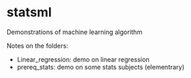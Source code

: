 # statsml
Demonstrations of machine learning algorithm

Notes on the folders:
- Linear_regression: demo on linear regression
- prereq_stats: demo on some stats subjects (elementrary)
